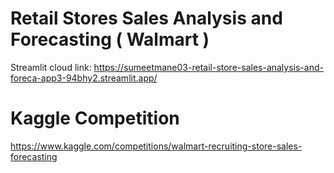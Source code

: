 # Retail Stores Sales Analysis and Forecasting ( Walmart )
Streamlit cloud link: https://sumeetmane03-retail-store-sales-analysis-and-foreca-app3-94bhy2.streamlit.app/


# Kaggle Competition 
https://www.kaggle.com/competitions/walmart-recruiting-store-sales-forecasting
